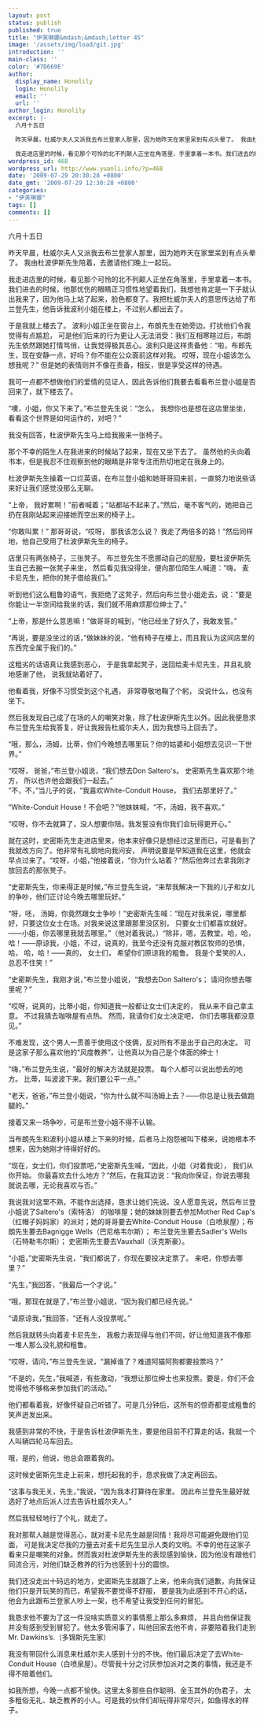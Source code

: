 ```yaml
---
layout: post
status: publish
published: true
title: "伊芙琳娜&mdash;&mdash;letter 45"
image: '/assets/img/load/git.jpg'
introduction: ''
main-class: ''
color: '#7D669E'
author:
  display_name: Honolily
  login: Honolily
  email: ''
  url: ''
author_login: Honolily
excerpt: |-
  六月十五日

  昨天早晨，杜威尔夫人又派我去布兰登家人那里，因为她昨天在家里呆到有点头晕了。 我由杜波伊斯先生陪着，去邀请他们晚上一起玩。

  我走进店里的时候，看见那个可怜的北不列颠人正坐在角落里，手里拿着一本书。我们进去的时候，他那忧伤的眼睛正习惯性地望着我们，我想他肯定是一下子就认出我来了，因为他马上站了起来，脸色都变了。我把杜威尔夫人的意思传达给了布兰登先生，他告诉我波利小姐在楼上，不过别人都出去了。
wordpress_id: 468
wordpress_url: http://www.yuanli.info/?p=468
date: '2009-07-29 20:30:28 +0800'
date_gmt: '2009-07-29 12:30:28 +0800'
categories:
- "伊芙琳娜"
tags: []
comments: []
---
```

<p>六月十五日</p>
<p>昨天早晨，杜威尔夫人又派我去布兰登家人那里，因为她昨天在家里呆到有点头晕了。 我由杜波伊斯先生陪着，去邀请他们晚上一起玩。</p>
<p>我走进店里的时候，看见那个可怜的北不列颠人正坐在角落里，手里拿着一本书。我们进去的时候，他那忧伤的眼睛正习惯性地望着我们，我想他肯定是一下子就认出我来了，因为他马上站了起来，脸色都变了。我把杜威尔夫人的意思传达给了布兰登先生，他告诉我波利小姐在楼上，不过别人都出去了。<a id="more"></a><a id="more-468"></a></p>
<p>于是我就上楼去了。 波利小姐正坐在窗台上，布朗先生在她旁边。打扰他们令我觉得有点尴尬， 可是他们后来的行为更让人无法消受：我们互相寒暄过后，布朗先生依然跟她打情骂俏，让我觉得极其恶心。波利只是这样责备他：&ldquo;啦，布郎先生，现在安静一点，好吗？你不能在公众面前这样对我。 哎呀，现在小姐该怎么想我呢？&rdquo; 但是她的表情则并不像在责备，相反，很是享受这样的待遇。</p>
<p>我可一点都不想做他们的爱情的见证人，因此告诉他们我要去看看布兰登小姐是否回来了，就下楼去了。</p>
<p>&ldquo;噢，小姐，你又下来了。&rdquo;布兰登先生说：&ldquo;怎么， 我想你也是想在这店里坐坐，看看这个世界是如何运作的，对吧？&rdquo;</p>
<p>我没有回答，杜波伊斯先生马上给我搬来一张椅子。</p>
<p>那个不幸的陌生人在我进来的时候站了起来，现在又坐下去了。 虽然他的头向着书本，但是我忍不住观察到他的眼睛是非常专注而热切地定在我身上的。</p>
<p>杜波伊斯先生操着一口烂英语，在布兰登小姐和她哥哥回来前，一直努力地说些话来好让我们感觉没那么无聊。</p>
<p>&ldquo;上帝， 我好累啊！&rdquo;前者喊着；&ldquo;站都站不起来了。&rdquo;然后，毫不客气的，她把自己扔在我刚站起来迎接她而空出来的椅子上。</p>
<p>&ldquo;你敢叫累！&rdquo; 那哥哥说，&ldquo;哎呀， 那我该怎么说？ 我走了两倍多的路！&rdquo;然后同样地，他自己受用了杜波伊斯先生的椅子。</p>
<p>店里只有两张椅子，三张凳子。 布兰登先生不愿挪动自己的屁股，要杜波伊斯先生自己去搬一张凳子来坐， 然后看见我没得坐，便向那位陌生人喊道：&ldquo;嗨， 麦卡尼先生，把你的凳子借给我们。&rdquo;</p>
<p>听到他们这么粗鲁的语气，我拒绝了这凳子，然后向布兰登小姐走去，说：&ldquo;要是你能让一半空间给我坐的话，我们就不用麻烦那位绅士了。&rdquo;</p>
<p>&ldquo;上帝，那是什么意思嘛！&rdquo;做哥哥的喊到，&ldquo;他已经坐了好久了，我敢发誓。&rdquo;</p>
<p>&ldquo;再说，要是没坐过的话，&rdquo;做妹妹的说，&ldquo;他有椅子在楼上，而且我认为这间店里的东西完全属于我们的。&rdquo;</p>
<p>这粗劣的话语真让我感到恶心， 于是我拿起凳子，送回给麦卡尼先生，并且礼貌地感谢了他， 说我就站着好了。</p>
<p>他看着我，好像不习惯受到这个礼遇， 非常尊敬地鞠了个躬， 没说什么，也没有坐下。</p>
<p>然后我发现自己成了在场的人的嘲笑对象，除了杜波伊斯先生以外。因此我便恳求布兰登先生给我答复，好让我报告杜威尔夫人，因为我想马上回去了。</p>
<p>&ldquo;哦，那么，汤姆，比蒂，你们今晚想去哪里玩？你的姑婆和小姐想去见识一下世界。&rdquo;</p>
<p>&ldquo;哎呀， 爸爸，&rdquo;布兰登小姐说，&ldquo;我们想去Don Saltero's。 史密斯先生喜欢那个地方， 所以也许他会跟我们一起去。&rdquo;<br />
&ldquo;不，不，&rdquo;当儿子的说，&ldquo;我喜欢White-Conduit House， 我们去那里好了。&rdquo;</p>
<p>&ldquo;White-Conduit House！不会吧？&rdquo;他妹妹喊，&ldquo;不，汤姆，我不喜欢。&rdquo;</p>
<p>&ldquo;哎呀，你不去就算了，没人想要你陪。我发誓没有你我们会玩得更开心。&rdquo;</p>
<p>就在这时，史密斯先生走进店里来，他本来好像只是想经过这里而已，可是看到了我就改方向了。他非常有礼貌地向我问安， 声明说要是早知道我在这里，他就会早点过来了。&ldquo;哎呀，小姐，&rdquo;他接着说，&ldquo;你为什么站着？&rdquo;然后他奔过去拿我刚才放回去的那张凳子。</p>
<p>&ldquo;史密斯先生，你来得正是时候，&rdquo;布兰登先生说，&ldquo;来帮我解决一下我的儿子和女儿的争吵，他们正讨论今晚去哪里玩好。&rdquo;</p>
<p>&ldquo;呀，呸， 汤姆，你竟然跟女士争吵！&rdquo;史密斯先生喊：&ldquo;现在对我来说，哪里都好，只要这位女士在场。对我来说这里跟那里没区别， 只要女士们都喜欢就好。&mdash;&mdash;小姐，你去哪里我就去哪里。&rdquo;（他对着我说。）&ldquo;除非，嗯，去教堂。哈，哈，哈！&mdash;&mdash;原谅我，小姐，不过，说真的，我至今还没有克服对教区牧师的恐惧，哈， 哈，哈！&mdash;&mdash;真的， 女士们， 希望你们原谅我的粗鲁。 我是个爱笑的人，总忍不住笑！&rdquo;</p>
<p>&ldquo;史密斯先生，我刚才说，&rdquo;布兰登小姐说，&ldquo;我想去Don Saltero's； 请问你想去哪里呢？&rdquo;</p>
<p>&ldquo;哎呀，说真的，比蒂小姐，你知道我一般都让女士们决定的， 我从来不自己拿主意。 不过我猜去咖啡屋有点热。 然而，我请你们女士决定吧， 你们去哪我都没意见。&rdquo;</p>
<p>不难发现，这个男人一贯善于使用这个伎俩，反对所有不是出于自己的决定。 可是这家子那么喜欢他的&ldquo;风度教养&rdquo;，让他真以为自己是个体面的绅士！</p>
<p>&ldquo;嗨，&rdquo;布兰登先生说，&ldquo;最好的解决方法就是投票。 每个人都可以说出想去的地方。 比蒂，叫波波下来。我们要公平一点。&rdquo;</p>
<p>&ldquo;老天，爸爸，&rdquo;布兰登小姐说，&ldquo;你为什么就不叫汤姆上去？&mdash;&mdash;你总是让我去做跑腿的。&rdquo;</p>
<p>接着又来一场争吵，可是布兰登小姐不得不认输。</p>
<p>当布朗先生和波利小姐从楼上下来的时候，后者马上抱怨被叫下楼来，说她根本不想来，因为她刚才待得好好的。</p>
<p>&ldquo;现在，女士们，你们投票吧，&rdquo;史密斯先生喊，&ldquo;因此，小姐（对着我说）， 我们从你开始。 你最喜欢去什么地方？&rdquo;然后，在我耳边说：&ldquo;我向你保证，你说去哪我就说去哪，无论我喜欢与否。&rdquo;</p>
<p>我说我对这里不熟，不能作出选择，恳求让她们先说。没人愿意先说，然后布兰登小姐说了Saltero's（索特洛） 的咖啡屋；她的妹妹则要去参加Mother Red Cap's（红帽子妈妈家）的派对；她的哥哥要去White-Conduit House（白喷泉屋）；布朗先生要去Bagnigge Wells（巴尼格韦尔斯）； 布兰登先生要去Sadler's Wells（石特勒韦尔斯）； 史密斯先生要去Vauxhall（沃克斯豪）。</p>
<p>&ldquo;小姐，&rdquo;史密斯先生说，&ldquo;我们都说了，你现在要投决定票了。 来吧，你想去哪里？&rdquo;</p>
<p>&ldquo;先生，&rdquo;我回答，&ldquo;我最后一个才说。&rdquo;</p>
<p>&ldquo;哦，那现在就是了，&rdquo;布兰登小姐说，&ldquo;因为我们都已经先说。&rdquo;</p>
<p>&ldquo;请原谅我，&rdquo;我回答，&ldquo;还有人没投票呢。&rdquo;</p>
<p>然后我就转头向着麦卡尼先生， 我极力表现得与他们不同，好让他知道我不像那一堆人那么没礼貌和粗鲁。</p>
<p>&ldquo;哎呀，请问，&rdquo;布兰登先生说，&ldquo;漏掉谁了？难道阿猫阿狗都要投票吗？&rdquo;</p>
<p>&ldquo;不是的，先生，&rdquo;我喊道，有些激动，&ldquo;我想让那位绅士也来投票。要是，你们不会觉得他不够格来参加我们的活动。&rdquo;</p>
<p>他们都看着我，好像怀疑自己听错了。可是几分钟后，这所有的惊奇都变成粗鲁的笑声迸发出来。</p>
<p>我感到非常的不快，于是告诉杜波伊斯先生，要是他目前不打算走的话，我就一个人叫辆四轮马车回去。</p>
<p>哦，是的，他说，他总会跟着我的。</p>
<p>这时候史密斯先生走上前来，想托起我的手，恳求我做了决定再回去。</p>
<p>&ldquo;这事与我无关，先生，&rdquo;我说，&ldquo;因为我本打算待在家里。 因此布兰登先生最好就选好了地点后派人过去告诉杜威尔夫人。&rdquo;</p>
<p>然后我轻轻地行了个礼，就走了。</p>
<p>我对那帮人越是觉得恶心，就对麦卡尼先生越是同情！我将尽可能避免跟他们见面， 可是我决定尽我的力量去对麦卡尼先生显示人类的文明。不幸的他在这家子看来只是嘲笑的对象。然而我对杜波伊斯先生的表现感到愉快，因为他没有跟他们同流合污，对他们缺乏教养的行为也感到十分的震惊。</p>
<p>我们还没走出十码远的地方，史密斯先生就跟了上来，他来向我们道歉，向我保证他们只是开玩笑的而已，希望我不要觉得不舒服， 要是我为此感到不开心的话，他会为此跟布兰登家人吵上一架，也不希望让我受到任何的冒犯。</p>
<p>我恳求他不要为了这一件没啥实质意义的事情惹上那么多麻烦， 并且向他保证我并没有感到受到冒犯了。他太多管闲事了，叫他回家去他不肯，非要陪着我们走到Mr. Dawkins&rsquo;s.（多锦斯先生家）</p>
<p>我没有带回什么消息来杜威尔夫人感到十分的不快。他们最后决定了去White-Conduit House（白喷泉屋）。尽管我十分之讨厌参加派对之类的事情，我还是不得不陪着他们。</p>
<p>如我所想，今晚一点都不愉快。这里太多那些自作聪明、金玉其外的伪君子， 太多粗俗无礼、缺乏教养的小人。可是我的伙伴们却玩得非常尽兴，如鱼得水的样子。</p>
